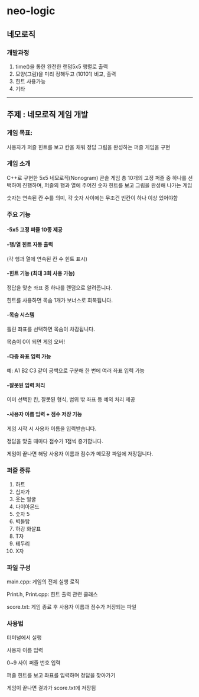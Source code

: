 # neo-logic
## 네모로직 

### 개발과정 
1. time()을 통한 완전한 랜덤5x5 행렬로 출력
2. 모양(그림)을 미리 정해두고 (10101) 비교, 출력
3. 힌트 사용가능
4. 기타 

   
****
## 주제 :  네모로직 게임 개발 

### 게임 목표:
사용자가 퍼즐 힌트를 보고 칸을 채워 정답 그림을 완성하는 퍼즐 게임을 구현

### 게임 소개
C++로 구현한 5x5 네모로직(Nonogram) 콘솔 게임
총 10개의 고정 퍼즐 중 하나를 선택하여 진행하며, 
퍼즐의 행과 열에 주어진 숫자 힌트를 보고 그림을 완성해 나가는 게임

숫자는 연속된 칸 수를 의미, 각 숫자 사이에는 무조건 빈칸이 하나 이상 있어야함

### 주요 기능

#### -5x5 고정 퍼즐 10종 제공

#### -행/열 힌트 자동 출력
 (각 행과 열에 연속된 칸 수 힌트 표시)

#### -힌트 기능 (최대 3회 사용 가능)

  정답을 맞춘 좌표 중 하나를 랜덤으로 알려줍니다.

  힌트를 사용하면 목숨 1개가 보너스로 회복됩니다.

#### -목숨 시스템

  틀린 좌표를 선택하면 목숨이 차감됩니다.

  목숨이 0이 되면 게임 오버!

#### -다중 좌표 입력 가능

  예: A1 B2 C3 같이 공백으로 구분해 한 번에 여러 좌표 입력 가능

#### -잘못된 입력 처리

  이미 선택한 칸, 잘못된 형식, 범위 밖 좌표 등 예외 처리 제공

#### -사용자 이름 입력 + 점수 저장 기능

  게임 시작 시 사용자 이름을 입력받습니다.

  정답을 맞출 때마다 점수가 1점씩 증가합니다.

  게임이 끝나면 해당 사용자 이름과 점수가 메모장 파일에 저장됩니다.

### 퍼즐 종류

1. 하트
2. 십자가
3. 웃는 얼굴
4. 다이아몬드
5. 숫자 5
6. 벽돌탑
7. 하강 화살표
8. T자
9. 테두리
10. X자

### 파일 구성
main.cpp: 게임의 전체 실행 로직

Print.h, Print.cpp: 힌트 출력 관련 클래스

score.txt: 게임 종료 후 사용자 이름과 점수가 저장되는 파일

### 사용법
터미널에서 실행

사용자 이름 입력

0~9 사이 퍼즐 번호 입력

퍼즐 힌트를 보고 좌표를 입력하며 정답을 찾아가기

게임이 끝나면 결과가 score.txt에 저장됨
